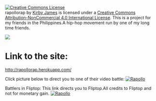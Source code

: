 <a rel="license" href="http://creativecommons.org/licenses/by-nc/4.0/"><img alt="Creative Commons License" style="border-width:0" src="https://i.creativecommons.org/l/by-nc/4.0/80x15.png" /></a><br /><span xmlns:dct="http://purl.org/dc/terms/" property="dct:title">rapollorap</span> by <a xmlns:cc="http://creativecommons.org/ns#" href="https://kirbyjames.herokuapp.com/" property="cc:attributionName" rel="cc:attributionURL">Kirby James</a> is licensed under a <a rel="license" href="http://creativecommons.org/licenses/by-nc/4.0/">Creative Commons Attribution-NonCommercial 4.0 International License</a>.
This is a project for my friends in the Philippines.A hip-hop movement run by one of my long time friends.

![](https://slack-imgs.com/?c=1&url=http%3A%2F%2Fmedia0.giphy.com%2Fmedia%2FRhBKOO45xRoZi%2Fgiphy.gif)


# Link to the site:
http://rapollorap.herokuapp.com/
<!-- [![Rapollo](https://raw.github.com/GabLeRoux/WebMole/master/ressources/WebMole_Youtube_Video.png)](http://youtu.be/i7Fr7sLepgA) -->

Click picture below to direct you to one of their video battle:
[![Rapollo](http://img.youtube.com/vi/i7Fr7sLepgA/0.jpg)](http://youtu.be/i7Fr7sLepgA)

Battlers in Fliptop:
This link directs you to Fliptop.All credits to Fliptop and not for monetary gain.
[![Rapollo](http://img.youtube.com/vi/OxS28uUWZrM/0.jpg)](http://youtu.be/OxS28uUWZrM)
